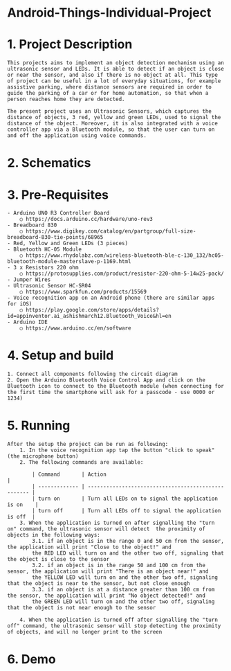 # Android-Things-Individual-Project

# 1. Project Description

    This projects aims to implement an object detection mechanism using an ultrasonic sensor and LEDs. It is able to detect if an object is close or near the sensor, and also if there is no object at all. This type of project can be useful in a lot of everyday situations, for example assistive parking, where distance sensors are required in order to guide the parking of a car or for home automation, so that when a person reaches home they are detected.

    The present project uses an Ultrasonic Sensors, which captures the distance of objects, 3 red, yellow and green LEDs, used to signal the distance of the object. Moreover, it is also integrated with a voice controller app via a Bluetooth module, so that the user can turn on and off the application using voice commands.
	
	
# 2. Schematics
	
# 3. Pre-Requisites
	- Arduino UNO R3 Controller Board
		○ https://docs.arduino.cc/hardware/uno-rev3
	- Breadboard 830
		○ https://www.digikey.com/catalog/en/partgroup/full-size-breadboard-830-tie-points/68965
	- Red, Yellow and Green LEDs (3 pieces)
	- Bluetooth HC-05 Module
		○ https://www.rhydolabz.com/wireless-bluetooth-ble-c-130_132/hc05-bluetooth-module-masterslave-p-1169.html
	- 3 x Resistors 220 ohm
		○ https://protosupplies.com/product/resistor-220-ohm-5-14w25-pack/
	- Jumper Wires
    - Ultrasonic Sensor HC-SR04
        ○ https://www.sparkfun.com/products/15569
	- Voice recognition app on an Android phone (there are similar apps for iOS)
		○ https://play.google.com/store/apps/details?id=appinventor.ai_ashishmarch12.Bluetooth_Voice&hl=en
	- Arduino IDE
		○ https://www.arduino.cc/en/software
# 4. Setup and build
	1. Connect all components following the circuit diagram
	2. Open the Arduino Bluetooth Voice Control App and click on the Bluetooth icon to connect to the Bluetooth module (when connecting for the first time the smartphone will ask for a passcode - use 0000 or 1234)
# 5. Running
	After the setup the project can be run as following:
		1. In the voice recognition app tap the button "click to speak" (the microphone button)
		2. The following commands are available:

            | Command       | Action                                              |
            | ------------- | --------------------------------------------------- |
            | turn on       | Turn all LEDs on to signal the application is on    |
            | turn off	    | Turn all LEDs off to signal the application is off  |
        3. When the application is turned on after signalling the "turn on" command, the ultrasonic sensor will detect  the proximity of objects in the following ways:
            3.1. if an object is in the range 0 and 50 cm from the sensor, the application will print "Close to the object!" and
            the RED LED will turn on and the other two off, signaling that the object is close to the sensor
            3.2. if an object is in the range 50 and 100 cm from the sensor, the application will print "There is an object near!" and
            the YELLOW LED will turn on and the other two off, signaling that the object is near to the sensor, but not close enough
            3.3. if an object is at a distance greater than 100 cm from the sensor, the application will print "No object detected!" and
            the GREEN LED will turn on and the other two off, signaling that the object is not near enough to the sensor  

		4. When the application is turned off after signalling the "turn off" command, the ultrasonic sensor will stop detecting the proximity of objects, and will no longer print to the screen
# 6. Demo
